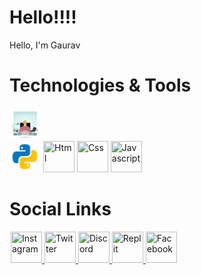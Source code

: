 # Hello!!!!
<div>
Hello,
I'm Gaurav <br>
</div>

# Technologies & Tools
<img  title="Python" src="./img/tools.jpg"  width=50 height=50 border-radius=20>
<div>
<img  title="Python" src="./img/icons8-python.gif"  width=50 height=50 border-radius=20>
<img  title="Html" width=50 height=50 border-radius=20>
<img  title="Css" width=50 height=50 border-radius=20>
<img  title="Javascript" width=50 height=50 border-radius=20>

<br>
</div>

# Social Links
<div style= "margin:2px;" "padding:2px">
<a href="https://www.instagram.com" target="_blank">
    <img height="50" title="Instagram" src="https://iconscout.com/lottie/instagram-4865722" margin= 2px padding=2px width=50 height=50 border-radius=20/>
 </a>

  <a href="https://www.instagram.com" target="_blank" >
    <img height="50" title="Twitter" src="https://iconscout.com/lottie/instagram-4865722"  width=50 height=50 border-radius=20/>
 </a>

 <a href="https://www.instagram.com" target="_blank">
    <img height="50" title="Discord" src="https://iconscout.com/lottie/instagram-4865722"  width=50 height=50 border-radius=20/>
 </a>
    <a href="https://www.instagram.com" target="_blank">
    <img height="50" title="Replit" src="https://iconscout.com/lottie/instagram-4865722"  width=50 height=50 border-radius=20/>
 </a>

   <a href="https://www.instagram.com" target="_blank">
    <img height="50" title="Facebook" src="https://iconscout.com/lottie/instagram-4865722"  width=50 height=50 border-radius=20/>
   </a>
 </div>

